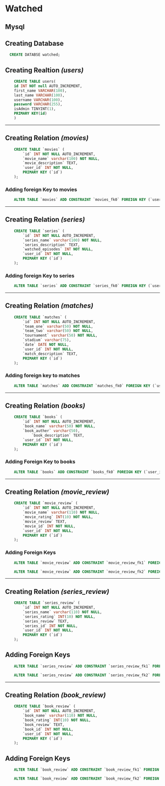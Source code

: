 # Watched

## Mysql

## Creating Database
```sql
  CREATE DATABSE watched;
```

## Creating Realtion *(users)*
```sql
	CREATE TABLE users(
	id INT NOT null AUTO_INCREMENT,
	first_name VARCHAR(100),
	last_name VARCHAR(100),
	username VARCHAR(100),
	password VARCHAR(255),
	isAdmin TINYINT(1),
	PRIMARY KEY(id)
	)
```

<hr/>

## Creating Relation *(movies)*
```sql
	CREATE TABLE `movies` (
		`id` INT NOT NULL AUTO_INCREMENT,
		`movie_name` varchar(100) NOT NULL,
		`movie_description` TEXT,
		`user_id` INT NOT NULL,
		PRIMARY KEY (`id`)
	);
```

### Adding foreign Key to movies
```sql
	ALTER TABLE `movies` ADD CONSTRAINT `movies_fk0` FOREIGN KEY (`user_id`) REFERENCES `users`(`id`);
```

<hr/>

## Creating Relation *(series)*
```sql
	CREATE TABLE `series` (
		`id` INT NOT NULL AUTO_INCREMENT,
		`series_name` varchar(100) NOT NULL,
		`series_description` TEXT,
		`watched_episodes` INT NOT NULL,
		`user_id` INT NOT NULL,
		PRIMARY KEY (`id`)
	);
```

### Adding foreign Key to series
```sql
	ALTER TABLE `series` ADD CONSTRAINT `series_fk0` FOREIGN KEY (`user_id`) REFERENCES `users`(`id`);
```

<hr/>

## Creating Relation *(matches)*
```sql
	CREATE TABLE `matches` (
		`id` INT NOT NULL AUTO_INCREMENT,
		`team_one` varchar(50) NOT NULL,
		`team_two` varchar(50) NOT NULL,
		`tournament` varchar(50) NOT NULL,
		`stadium` varchar(75),
		`date` DATE NOT NULL,
		`user_id` INT NOT NULL,
		`match_description` TEXT,
		PRIMARY KEY (`id`)
	);
```

### Adding foreign key to matches
```sql
	ALTER TABLE `matches` ADD CONSTRAINT `matches_fk0` FOREIGN KEY (`user_id`) REFERENCES `users`(`id`);
```
<hr/>

## Creating Relation *(books)*
```sql
	CREATE TABLE `books` (
		`id` INT NOT NULL AUTO_INCREMENT,
		`book_name` varchar(50) NOT NULL,
		`book_auther` varchar(50),
			`book_description` TEXT,
		`user_id` INT NOT NULL,
		PRIMARY KEY (`id`)
	);
```

### Adding Foreign Key to books
```sql
	ALTER TABLE `books` ADD CONSTRAINT `books_fk0` FOREIGN KEY (`user_id`) REFERENCES `users`(`id`);
```

<hr/>

## Creating Relation *(movie_review)*
```sql
	CREATE TABLE `movie_review` (
		`id` INT NOT NULL AUTO_INCREMENT,
		`movie_name` varchar(110) NOT NULL,
		`movie_rating` INT(10) NOT NULL,
		`movie_review` TEXT,
		`movie_id` INT NOT NULL,
		`user_id` INT NOT NULL,
		PRIMARY KEY (`id`)
	);
```

### Adding Foreign Keys
```sql 
	ALTER TABLE `movie_review` ADD CONSTRAINT `movie_review_fk1` FOREIGN KEY (`movie_id`) REFERENCES `movies`(`id`);

	ALTER TABLE `movie_review` ADD CONSTRAINT `movie_review_fk2` FOREIGN KEY (`user_id`) REFERENCES `users`(`id`);
```

<hr/>

## Creating Relation *(series_review)*
```sql
	CREATE TABLE `series_review` (
		`id` INT NOT NULL AUTO_INCREMENT,
		`series_name` varchar(110) NOT NULL,
		`series_rating` INT(10) NOT NULL,
		`series_review` TEXT,
		`series_id` INT NOT NULL,
		`user_id` INT NOT NULL,
		PRIMARY KEY (`id`)
	);
```

## Adding Foreign Keys
```sql
	ALTER TABLE `series_review` ADD CONSTRAINT `series_review_fk1` FOREIGN KEY (`series_id`) REFERENCES `series`(`id`);

	ALTER TABLE `series_review` ADD CONSTRAINT `series_review_fk2` FOREIGN KEY (`user_id`) REFERENCES `users`(`id`);
```

<hr/>

## Creating Relation *(book_review)*
```sql
	CREATE TABLE `book_review` (
		`id` INT NOT NULL AUTO_INCREMENT,
		`book_name` varchar(110) NOT NULL,
		`book_rating` INT(10) NOT NULL,
		`book_review` TEXT,
		`book_id` INT NOT NULL,
		`user_id` INT NOT NULL,
		PRIMARY KEY (`id`)
	);
```

## Adding Foreign Keys
```sql
	ALTER TABLE `book_review` ADD CONSTRAINT `book_review_fk1` FOREIGN KEY (`book_id`) REFERENCES `books`(`id`);

	ALTER TABLE `book_review` ADD CONSTRAINT `book_review_fk2` FOREIGN KEY (`user_id`) REFERENCES `users`(`id`);
```